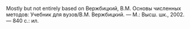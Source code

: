 Mostly but not entirely based on
Вержбицкий, В.М. Основы численных методов:
Учебник для вузов/В.М. Вержбицкий. — М.: Высш. шк., 2002. — 840 с.: ил.